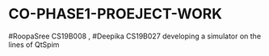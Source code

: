 # CO-PHASE1-PROEJECT-WORK
#RoopaSree  CS19B008 , #Deepika CS19B027 developing a simulator on the lines of QtSpim 
